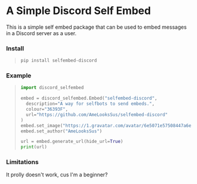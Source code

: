 A Simple Discord Self Embed
===========================
This is a simple self embed package that can be used to embed messages in a Discord server as a user.

### Install
> ``` bash
> pip install selfembed-discord
> ```

### Example
> ```python
> import discord_selfembed
> 
> embed = discord_selfembed.Embed("selfembed-discord", 
>   description="A way for selfbots to send embeds.", 
>   colour="36393F", 
>   url="https://github.com/AmeLooksSus/selfembed-discord"
> )
> embed.set_image("https://1.gravatar.com/avatar/6e5071e57508447a6e3a440944ead000")
> embed.set_author("AmeLooksSus")
> 
> url = embed.generate_url(hide_url=True)
> print(url)
> ```

### Limitations

 It prolly doesn't work, cus I'm a beginner?
 
